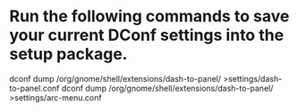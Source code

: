 # Run the following commands to save your current DConf settings into the setup package.
dconf dump /org/gnome/shell/extensions/dash-to-panel/ >settings/dash-to-panel.conf
dconf dump /org/gnome/shell/extensions/dash-to-panel/ >settings/arc-menu.conf